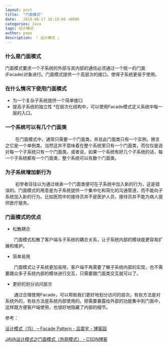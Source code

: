 ```yaml
---
layout: post
title:  "门面模式"
date:   2018-08-17 16:18:00 +0800
categories: Java
tags: 设计模式
author: pepe
description: 『 设计模式 』
---
```


### **什么是门面模式**

门面模式要求一个子系统的外部与其内部的通信必须通过一个统一的门面(Facade)对象进行。门面模式提供一个高层次的接口，使得子系统更易于使用。

### **在什么情况下使用门面模式**

* 为一个复杂子系统提供一个简单接口
* 提高子系统的独立性
*在层次化结构中，可以使用Facade模式定义系统中每一层的入口。

### 一个系统可以有几个门面类
　　
在门面模式中，通常只需要一个门面类，并且此门面类只有一个实例，换言之它是一个单例类。当然这并不意味着在整个系统里只有一个门面类，而仅仅是说对每一个子系统只有一个门面类。或者说，如果一个系统有好几个子系统的话，每一个子系统都有一个门面类，整个系统可以有数个门面类。

### 为子系统增加新行为
　　
初学者往往以为通过继承一个门面类便可在子系统中加入新的行为，这是错误的。门面模式的用意是为子系统提供一个集中化和简化的沟通管道，而不能向子系统加入新的行为。比如医院中的接待员并不是医护人员，接待员并不能为病人提供医疗服务。

### **门面模式的优点**

* 松散耦合

　　门面模式松散了客户端与子系统的耦合关系，让子系统内部的模块能更容易扩展和维护。

* 简单易用

　　门面模式让子系统更加易用，客户端不再需要了解子系统内部的实现，也不需要跟众多子系统内部的模块进行交互，只需要跟门面类交互就可以了。

* 更好的划分访问层次

　　通过合理使用Facade，可以帮助我们更好地划分访问的层次。有些方法是对系统外的，有些方法是系统内部使用的。把需要暴露给外部的功能集中到门面中，这样既方便客户端使用，也很好地隐藏了内部的细节。

参考：

[设计模式（15）－Facade Pattern - 吕震宇 - 博客园](http://www.cnblogs.com/zhenyulu/articles/55992.html)

[JAVA设计模式之门面模式（外观模式） - CSDN博客](https://blog.csdn.net/jason0539/article/details/22775311)